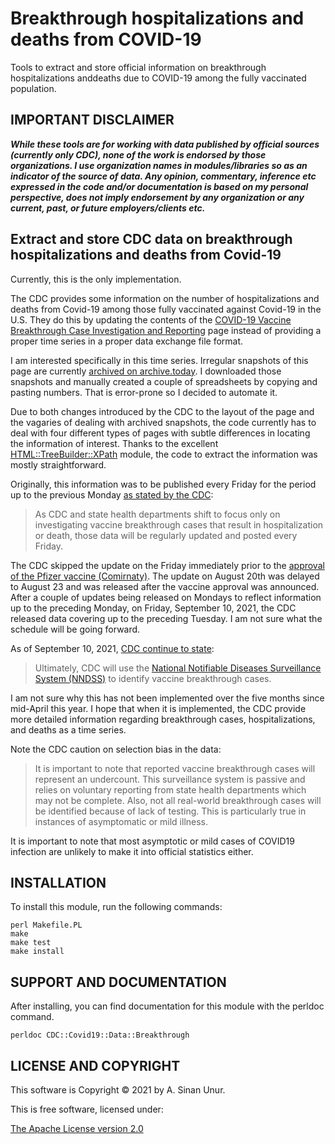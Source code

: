 # Breakthrough hospitalizations and deaths from COVID-19

Tools to extract and store official information on breakthrough hospitalizations anddeaths due to COVID-19 among the fully vaccinated population.

## IMPORTANT DISCLAIMER

***While these tools are for working with data published by official sources (currently only CDC), none of the work is endorsed by those organizations. I use organization names in modules/libraries so as an indicator of the source of data. Any opinion, commentary, inference etc expressed in the code and/or documentation is based on my personal perspective, does not imply endorsement by any organization or any current, past, or future employers/clients etc.***

## Extract and store CDC data on breakthrough hospitalizations and deaths from Covid-19

Currently, this is the only implementation.

The CDC provides some information on the number of hospitalizations and deaths from Covid-19 among those fully vaccinated against Covid-19 in the U.S. They do this by updating the contents of the [COVID-19 Vaccine Breakthrough Case Investigation and Reporting](https://www.cdc.gov/vaccines/covid-19/health-departments/breakthrough-cases.html) page instead of providing a proper time series in a proper data exchange file format.

I am interested specifically in this time series. Irregular snapshots of this page are currently [archived on archive.today](https://archive.is/https://www.cdc.gov/vaccines/covid-19/health-departments/breakthrough-cases.html). I downloaded those snapshots and manually created a couple of spreadsheets by copying and pasting numbers. That is error-prone so I decided to automate it.

Due to both changes introduced by the CDC to the layout of the page and the vagaries of dealing with archived snapshots, the code currently has to deal with four different types of pages with subtle differences in locating the information of interest. Thanks to the excellent [HTML::TreeBuilder::XPath](https://metacpan.org/pod/HTML::TreeBuilder::XPath) module, the code to extract the information was mostly straightforward.

Originally, this information was to be published every Friday for the period up to the previous Monday [as stated by the CDC](https://archive.ph/hAK1h):

> As CDC and state health departments shift to focus only on investigating vaccine breakthrough cases that result in hospitalization or death, those data will be regularly updated and posted every Friday.

The CDC skipped the update on the Friday immediately prior to the [approval of the Pfizer vaccine (Comirnaty)](https://www.fda.gov/news-events/press-announcements/fda-approves-first-covid-19-vaccine). The update on August 20th was delayed to August 23 and was released after the vaccine approval was announced. After a couple of updates being released on Mondays to reflect information up to the preceding Monday, on Friday, September 10, 2021, the CDC released data covering up to the preceding Tuesday. I am not sure what the schedule will be going forward.

As of September 10, 2021, [CDC continue to state](https://www.cdc.gov/vaccines/covid-19/health-departments/breakthrough-cases.html):

> Ultimately, CDC will use the [National Notifiable Diseases Surveillance System (NNDSS)](https://archive.ph/o/hAK1h/https://wwwn.cdc.gov/nndss/) to identify vaccine breakthrough cases.

I am not sure why this has not been implemented over the five months since mid-April this year. I hope that when it is implemented, the CDC provide more detailed information regarding breakthrough cases, hospitalizations, and deaths as a time series.

Note the CDC caution on selection bias in the data:

> It is important to note that reported vaccine breakthrough cases will represent an undercount. This surveillance system is passive and relies on voluntary reporting from state health departments which may not be complete.  Also, not all real-world breakthrough cases will be identified because of lack of testing. This is particularly true in instances of asymptomatic or mild illness.

It is important to note that most asymptotic or mild cases of COVID19 infection are unlikely to make it into official statistics either.

## INSTALLATION

To install this module, run the following commands:

	perl Makefile.PL
	make
	make test
	make install

## SUPPORT AND DOCUMENTATION

After installing, you can find documentation for this module with the
perldoc command.

    perldoc CDC::Covid19::Data::Breakthrough

## LICENSE AND COPYRIGHT

This software is Copyright © 2021 by A. Sinan Unur.

This is free software, licensed under:

  [The Apache License version 2.0](LICENSE)
